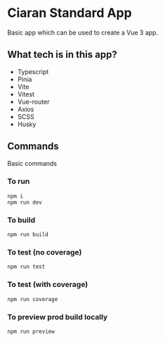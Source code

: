 # Ciaran Standard App

Basic app which can be used to create a Vue 3 app.

## What tech is in this app?

* Typescript
* Pinia
* Vite
* Vitest
* Vue-router
* Axios
* SCSS
* Husky

## Commands

Basic commands

### To run

```
npm i
npm run dev
```

### To build

```
npm run build
```

### To test (no coverage)

```
npm run test
```

### To test (with coverage)

```
npm run coverage
```

### To preview prod build locally

```
npm run preview
```